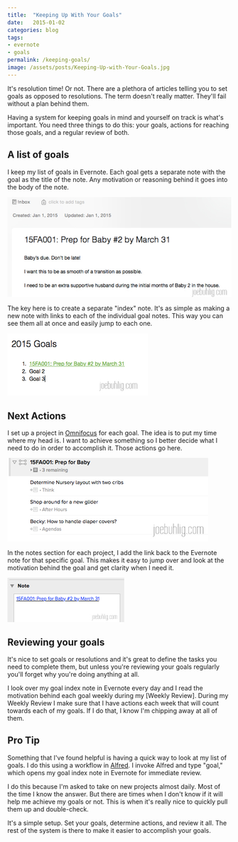 ```yaml
---
title:  "Keeping Up With Your Goals"
date:   2015-01-02
categories: blog
tags:
- evernote
- goals
permalink: /keeping-goals/
image: /assets/posts/Keeping-Up-with-Your-Goals.jpg
---
```


It's resolution time! Or not. There are a plethora of articles telling you to set goals as opposed to resolutions. The term doesn't really matter. They'll fail without a plan behind them.

<!--more-->

Having a system for keeping goals in mind and yourself on track is what's important. You need three things to do this: your goals, actions for reaching those goals, and a regular review of both.

## A list of goals

I keep my list of goals in Evernote. Each goal gets a separate note with the goal as the title of the note. Any motivation or reasoning behind it goes into the body of the note.

<img class="center-image" src="/assets/posts_extra/Evernote-Goal-Note.jpg" />

The key here is to create a separate "index" note. It's as simple as making a new note with links to each of the individual goal notes. This way you can see them all at once and easily jump to each one.

<img class="center-image" src="/assets/posts_extra/Goal-Index-Note.jpg" />

## Next Actions

I set up a project in [Omnifocus](http://joebuhlig.com/omnifocus-setup-workflow/) for each goal. The idea is to put my time where my head is. I want to achieve something so I better decide what I need to do in order to accomplish it. Those actions go here.

<img class="center-image" src="/assets/posts_extra/Omnifocus-Goal-Project.jpg" />

In the notes section for each project, I add the link back to the Evernote note for that specific goal. This makes it easy to jump over and look at the motivation behind the goal and get clarity when I need it.

<img class="center-image" src="/assets/posts_extra/Omnifocus-Note-Link.jpg" />

## Reviewing your goals

It's nice to set goals or resolutions and it's great to define the tasks you need to complete them, but unless you're reviewing your goals regularly you'll forget why you're doing anything at all.

I look over my goal index note in Evernote every day and I read the motivation behind each goal weekly during my [Weekly Review]. During my Weekly Review I make sure that I have actions each week that will count towards each of my goals. If I do that, I know I'm chipping away at all of them.

## Pro Tip

Something that I've found helpful is having a quick way to look at my list of goals. I do this using a workflow in [Alfred](http://www.alfredapp.com). I invoke Alfred and type "goal," which opens my goal index note in Evernote for immediate review.

I do this because I'm asked to take on new projects almost daily. Most of the time I know the answer. But there are times when I don't know if it will help me achieve my goals or not. This is when it's really nice to quickly pull them up and double-check.

It's a simple setup. Set your goals, determine actions, and review it all. The rest of the system is there to make it easier to accomplish your goals.